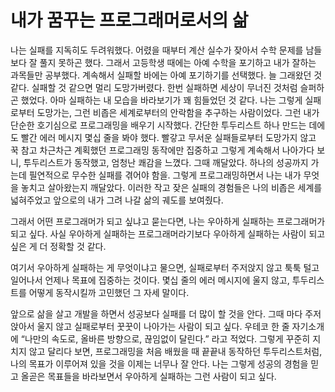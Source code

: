 # 내가 꿈꾸는 프로그래머로서의 삶

나는 실패를 지독히도 두려워했다. 어렸을 때부터 계산 실수가 잦아서 수학 문제를 남들보다 잘 풀지 못하곤 했다. 그래서 고등학생 때에는 아예 수학을 포기하고 내가 잘하는 과목들만 공부했다. 계속해서 실패할 바에는 아예 포기하기를 선택했다.
늘 그래왔던 것 같다. 실패할 것 같으면 멀리 도망가버렸다. 한번 실패하면 세상이 무너진 것처럼 슬퍼하곤 했었다. 아마 실패하는 내 모습을 바라보기가 꽤 힘들었던 것 같다. 나는 그렇게 실패로부터 도망가는, 그런 비좁은 세계로부터의 안락함을 추구하는 사람이었다.
그런 내가 단순한 호기심으로 프로그래밍을 배우기 시작했다. 간단한 투두리스트 하나 만드는 데에도 빨간 에러 메시지 몇십 줄을 봐야 했다. 빨갛고 무서운 실패들로부터 도망가지 않고 꾹 참고 차근차근 계획했던 프로그래밍 동작에만 집중하고 그렇게 계속해서 나아가다 보니, 투두리스트가 동작했고, 엄청난 쾌감을 느꼈다.
그때 깨달았다. 하나의 성공까지 가는데 필연적으로 무수한 실패를 겪어야 함을.
그렇게 프로그래밍하면서 나는 내가 무엇을 놓치고 살아왔는지 깨달았다. 이러한 작고 잦은 실패의 경험들은 나의 비좁은 세계를 넓혀주었고 앞으로의 내가 그려 나갈 삶의 궤도를 보여줬다.

그래서 어떤 프로그래머가 되고 싶냐고 묻는다면, 나는 우아하게 실패하는 프로그래머가 되고 싶다. 사실 우아하게 실패하는 프로그래머라기보다 우아하게 실패하는 사람이 되고 싶은 게 더 정확할 것 같다.

여기서 우아하게 실패하는 게 무엇이냐고 물으면, 실패로부터 주저앉지 않고 툭툭 털고 일어나서 언제나 목표에 집중하는 것이다. 몇십 줄의 에러 메시지에 울지 않고, 투두리스트를 어떻게 동작시킬까 고민했던 그 자세 말이다.

앞으로 삶을 살고 개발을 하면서 성공보다 실패를 더 많이 할 것을 안다. 그때 마다 주저앉아서 울지 않고 실패로부터 꿋꿋이 나아가는 사람이 되고 싶다.
우테코 한 줄 자기소개에 “나만의 속도로, 올바른 방향으로, 끊임없이 달린다.” 라고 적었다.
그렇게 꾸준히 지치지 않고 달리다 보면, 프로그래밍을 처음 배웠을 때 끝끝내 동작하던 투두리스트처럼, 나의 목표가 이루어져 있을 것을 이제는 너무나 잘 안다.
나는 그렇게 성공의 경험을 믿고 올곧은 목표들을 바라보면서 우아하게 실패하는 그런 사람이 되고 싶다.
